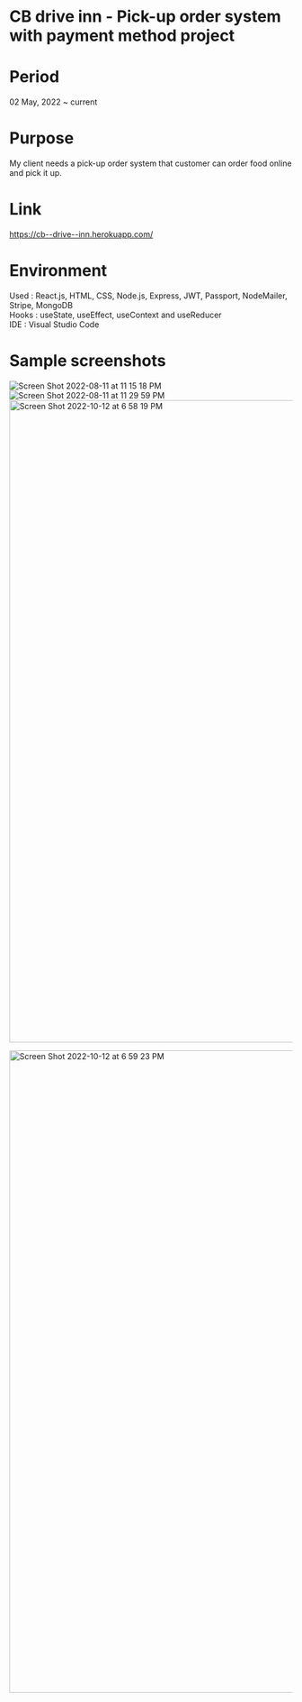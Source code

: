 # CB drive inn - Pick-up order system with payment method project

# Period
02 May, 2022 ~ current

# Purpose
My client needs a pick-up order system that customer can order food online and pick it up. 

# Link
https://cb--drive--inn.herokuapp.com/ 

# Environment
Used : React.js, HTML, CSS, Node.js, Express, JWT, Passport, NodeMailer, Stripe, MongoDB  
Hooks : useState, useEffect, useContext and useReducer  
IDE : Visual Studio Code  

# Sample screenshots
![Screen Shot 2022-08-11 at 11 15 18 PM](https://user-images.githubusercontent.com/90344204/184289242-26e38b85-6a61-487d-a0ff-c2d5cc8e99a0.png)
![Screen Shot 2022-08-11 at 11 29 59 PM](https://user-images.githubusercontent.com/90344204/184290671-9c2fe989-ccfd-4b6e-9a70-6f63ca084e0a.png)
<img width="1140" alt="Screen Shot 2022-10-12 at 6 58 19 PM" src="https://user-images.githubusercontent.com/90344204/195474756-a67f393a-e495-4d77-9f7b-2fe4de853efd.png">

<img width="1140" alt="Screen Shot 2022-10-12 at 6 59 23 PM" src="https://user-images.githubusercontent.com/90344204/195474861-3b8e6fb4-4cc5-4ae3-8458-d823c8d3ea66.png">
